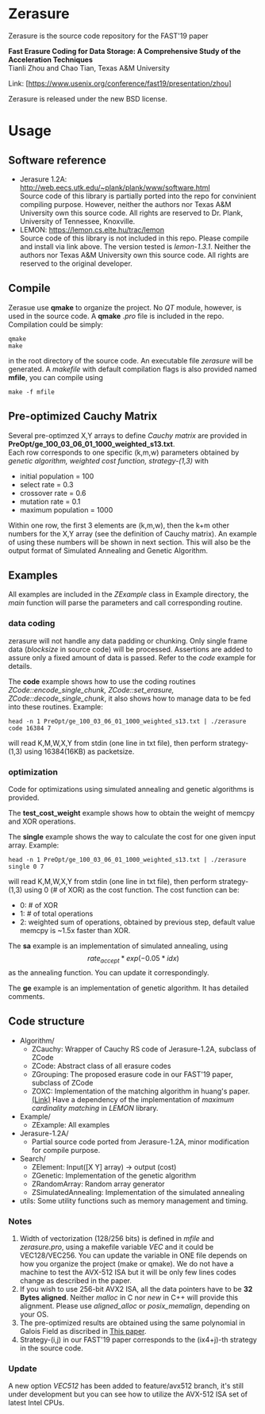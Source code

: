 # Zerasure
Zerasure is the source code repository for the FAST'19 paper

**Fast Erasure Coding for Data Storage: A Comprehensive Study of the Acceleration Techniques**  
Tianli Zhou and Chao Tian, Texas A&M University

Link: [https://www.usenix.org/conference/fast19/presentation/zhou]

Zerasure is released under the new BSD license.

# Usage
## Software reference
- Jerasure 1.2A: 
http://web.eecs.utk.edu/~plank/plank/www/software.html  
Source code of this library is partially ported into the repo for convinient compiling purpose. However, neither the authors nor Texas A&M University own this source code. All rights are reserved to Dr. Plank, University of Tennessee, Knoxville.
- LEMON:
https://lemon.cs.elte.hu/trac/lemon  
Source code of this library is not included in this repo. Please compile and install via link above. The version tested is *lemon-1.3.1*. Neither the authors nor Texas A&M University own this source code. All rights are reserved to the original developer.

## Compile
Zerasue use **qmake** to organize the project. No *QT* module, however, is used in the source code.
A **qmake** *.pro* file is included in the repo. Compilation could be simply:
~~~~
qmake
make
~~~~
in the root directory of the source code. An executable file *zerasure* will be generated.
A *makefile* with default compilation flags is also provided named **mfile**, you can compile using
~~~
make -f mfile
~~~

## Pre-optimized Cauchy Matrix
Several pre-optimzed X,Y arrays to define *Cauchy matrix* are provided in **PreOpt/ge_100_03_06_01_1000_weighted_s13.txt**.  
Each row corresponds to one specific (k,m,w) parameters obtained by *genetic algorithm, weighted cost function, strategy-(1,3)* with

- initial population = 100
- select rate = 0.3
- crossover rate = 0.6
- mutation rate = 0.1
- maximum population = 1000

Within one row, the first 3 elements are (k,m,w), then the k+m other numbers for the X,Y array (see the definition of Cauchy matrix). An example of using these numbers will be shown in next section.
This will also be the output format of Simulated Annealing and Genetic Algorithm.

## Examples
All examples are included in the *ZExample* class in Example directory, the *main* function will parse the parameters and call corresponding routine.

### data coding 
zerasure will not handle any data padding or chunking. Only single frame data (*blocksize* in source code) will be processed. Assertions are added to assure only a fixed amount of data is passed. Refer to the *code* example for details. 

The **code** example shows how to use the coding routines *ZCode::encode_single_chunk, ZCode::set_erasure, ZCode::decode_single_chunk*, it also shows how to manage data to be fed into these routines.
Example:
~~~
head -n 1 PreOpt/ge_100_03_06_01_1000_weighted_s13.txt | ./zerasure code 16384 7
~~~
will read K,M,W,X,Y from stdin (one line in txt file), then perform strategy-(1,3) using 16384(16KB) as packetsize.

### optimization
Code for optimizations using simulated annealing and genetic algorithms is provided.

The **test_cost_weight** example shows how to obtain the weight of memcpy and XOR operations.

The **single** example shows the way to calculate the cost for one given input array.
Example:
~~~
head -n 1 PreOpt/ge_100_03_06_01_1000_weighted_s13.txt | ./zerasure single 0 7
~~~
will read K,M,W,X,Y from stdin (one line in txt file), then perform strategy-(1,3) using 0 (# of XOR) as the cost function.
The cost function can be:

- 0: # of XOR
- 1: # of total operations
- 2: weighted sum of operations, obtained by previous step, default value memcpy is ~1.5x faster than XOR.

The **sa** example is an implementation of simulated annealing, using
$$rate_{accept} * exp(-0.05*idx)$$
as the annealing function. You can update it correspondingly.

The **ge** example is an implementation of genetic algorithm. It has detailed comments. 

## Code structure
- Algorithm/
    - ZCauchy: Wrapper of Cauchy RS code of Jerasure-1.2A, subclass of ZCode
    - ZCode: Abstract class of all erasure codes
    - ZGrouping: The proposed erasure code in our FAST'19 paper, subclass of ZCode
    - ZOXC: Implementation of the matching algorithm in huang's paper. [(Link)](https://www.microsoft.com/en-us/research/wp-content/uploads/2016/11/On-Optimizing-XOR-Based-Codes-for-Fault-Tolerant-Storage-Applications.pdf) Have a dependency of the implementation of *maximum cardinality matching* in *LEMON* library.
- Example/
    - ZExample: All examples
- Jerasure-1.2A/
    - Partial source code ported from Jerasure-1.2A, minor modification for compile purpose.
- Search/
    - ZElement: Input([X Y] array) -> output (cost)
    - ZGenetic: Implementation of the genetic algorithm 
    - ZRandomArray: Random array generator
    - ZSimulatedAnnealing: Implementation of the simulated annealing
- utils: Some utility functions such as memory management and timing.

### Notes
1. Width of vectorization (128/256 bits) is defined in *mfile* and *zerasure.pro*, using a makefile variable *VEC* and it could be VEC128/VEC256. You can update the variable in ONE file depends on how you organize the project (make or qmake). We do not have a machine to test the AVX-512 ISA but it will be only few lines codes change as described in the paper.
2. If you wish to use 256-bit AVX2 ISA, all the data pointers have to be **32 Bytes aligned**. Neither *malloc* in C nor *new* in C++ will provide this alignment. Please use *aligned_alloc* or *posix_memalign*, depending on your OS.
3. The pre-optimized results are obtained using the same polynomial in Galois Field as discribed in [This paper](https://web.eecs.utk.edu/~plank/plank/papers/CS-08-627.pdf).
4. Strategy-(i,j) in our FAST'19 paper corresponds to the (ix4+j)-th strategy in the source code.

### Update
A new option *VEC512* has been added to feature/avx512 branch, it's still under development but you can see how to utilize the AVX-512 ISA set of latest Intel CPUs.
